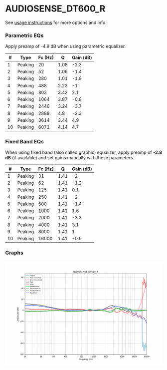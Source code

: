 # AUDIOSENSE_DT600_R
See [usage instructions](https://github.com/jaakkopasanen/AutoEq#usage) for more options and info.

### Parametric EQs
Apply preamp of -4.9 dB when using parametric equalizer.

|   # | Type    |   Fc (Hz) |    Q |   Gain (dB) |
|-----|---------|-----------|------|-------------|
|   1 | Peaking |        20 | 1.08 |        -2.3 |
|   2 | Peaking |        52 | 1.06 |        -1.4 |
|   3 | Peaking |       280 | 1.01 |        -1.9 |
|   4 | Peaking |       488 | 2.23 |        -1   |
|   5 | Peaking |       803 | 3.42 |         2.1 |
|   6 | Peaking |      1064 | 3.87 |        -0.8 |
|   7 | Peaking |      2446 | 3.24 |        -3.7 |
|   8 | Peaking |      2888 | 4.8  |        -2.3 |
|   9 | Peaking |      3614 | 3.44 |         4.9 |
|  10 | Peaking |      6071 | 4.14 |         4.7 |

### Fixed Band EQs
When using fixed band (also called graphic) equalizer, apply preamp of **-2.8 dB** (if available) and set gains manually with these parameters.

|   # | Type    |   Fc (Hz) |    Q |   Gain (dB) |
|-----|---------|-----------|------|-------------|
|   1 | Peaking |        31 | 1.41 |        -2   |
|   2 | Peaking |        62 | 1.41 |        -1.2 |
|   3 | Peaking |       125 | 1.41 |         0.1 |
|   4 | Peaking |       250 | 1.41 |        -2   |
|   5 | Peaking |       500 | 1.41 |        -1.4 |
|   6 | Peaking |      1000 | 1.41 |         1.6 |
|   7 | Peaking |      2000 | 1.41 |        -3.3 |
|   8 | Peaking |      4000 | 1.41 |         3.1 |
|   9 | Peaking |      8000 | 1.41 |         1   |
|  10 | Peaking |     16000 | 1.41 |        -0.9 |

### Graphs
![](./AUDIOSENSE_DT600_R.png)
